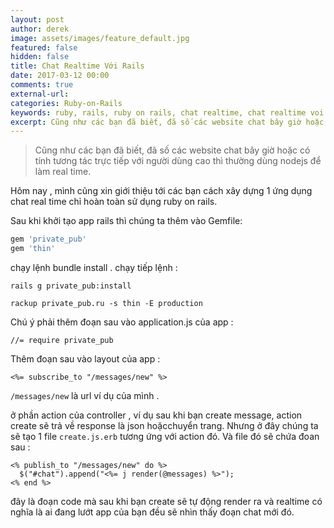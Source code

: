 ```yaml
---
layout: post
author: derek
image: assets/images/feature_default.jpg
featured: false
hidden: false
title: Chat Realtime Với Rails
date: 2017-03-12 00:00
comments: true
external-url:
categories: Ruby-on-Rails
keywords: ruby, rails, ruby on rails, chat realtime, chat realtime voi rails
excerpt: Cũng như các bạn đã biết, đã số các website chat bây giờ hoặc có tính tương tác trực tiếp với người dùng cao thì thường dùng nodejs để làm real time. Hôm nay , mình cũng xin giới thiệu tới các bạn cách xây dựng 1 ứng dụng chat real time chỉ hoàn toàn sử dụng ruby on rails.
---
```

>Cũng như các bạn đã biết, đã số các website chat bây giờ hoặc có tính tương tác trực tiếp với người dùng cao thì thường dùng nodejs để làm real time.

Hôm nay , mình cũng xin giới thiệu tới các bạn cách xây dựng 1 ứng dụng chat real time chỉ hoàn toàn sử dụng ruby on rails.

Sau khi khởi tạo app rails thì chúng ta thêm vào Gemfile:

```ruby
gem 'private_pub'
gem 'thin'
```

chạy lệnh bundle install .
chạy tiếp lệnh :

`rails g private_pub:install`

`rackup private_pub.ru -s thin -E production`

Chú ý phải thêm đoạn sau vào application.js  của app :

```
//= require private_pub
```

Thêm đoạn sau vào layout của app :

```
<%= subscribe_to "/messages/new" %>
```

`/messages/new` là url ví dụ của mình .

ở phần action của  controller  , ví dụ sau khi bạn create message, action create  sẽ trả về response là json hoặcchuyển trang. Nhưng ở đây chúng ta sẽ tạo 1 file `create.js.erb` tương ứng với action đó. Và  file đó  sẽ chứa đoan sau :

```
<% publish_to "/messages/new" do %>
  $("#chat").append("<%= j render(@messages) %>");
<% end %>
```

đây là đoạn code mà sau khi bạn create sẽ tự động render ra và realtime có nghĩa là ai đang lướt app của bạn đều sẽ nhìn thấy đoạn chat mới đó.
